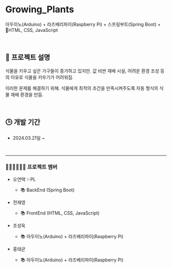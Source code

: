 # Growing_Plants
아두이노(Arduino) + 라즈베리파이(Raspberry Pi) + 스프링부트(Spring Boot) + HTML, CSS, JavaScript

<br>

## 📑 프로젝트 설명
식물을 키우고 싶은 가구들이 증가하고 있지만. 값 비싼 재배 시설, 어려운 환경 조성 등의 이유로 식물을 키우기가 어려워짐.

이러한 문제를 해결하기 위해. 식물에게 최적의 조건을 만족시켜주도록 자동 형식의 식물 재배 환경을 만듬.

<br>

## 🕒 개발 기간
* 2024.03.21일 ~

<br>

---
### 👩🏻‍💻🧑🏻‍💻 프로젝트 멤버
 * 오연택 ✨PL
   * 📚 BackEnd (Spring Boot)

 * 전재영
   * 📚 FrontEnd (HTML, CSS, JavaScript)

 * 조성욱
   * 📚 아두이노(Arduino) + 라즈베리파이(Raspberry Pi)

 * 홍태균
   * 📚 아두이노(Arduino) + 라즈베리파이(Raspberry Pi)
